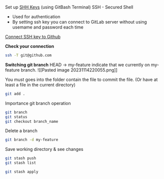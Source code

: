 Set up [SHH Keys](https://youtu.be/RGOj5yH7evk?si=uBO5M8sRXltefoGh&t=1230) (using GitBash Terminal)
SSH - Secured Shell
+ Used for authentication
+ By setting ssh key you can connect to GitLab server without using usemame and password each time

[Connect SSH key to Github](https://docs.github.com/en/authentication/connecting-to-github-with-ssh/adding-a-new-ssh-key-to-your-github-account?platform=windows&tool=webui)

**Check your connection**
```bash
ssh -T git@github.com
```

**Switching git branch**
HEAD -> my-feature indicate that we currently on my-feature branch.
![[Pasted image 20231114220055.png]]

You must goes into the folder contain the file to commit the file. (Or have at least a file in the current directory)
```bash
git add .
```

Importance git branch operation
```bash
git branch
git status 
git checkout branch_name
```

Delete a branch
```bash
git branch -d my-feature
```

Save working directory & see changes
```bash
git stash push
git stash list
```

```bash
git stash apply
```


